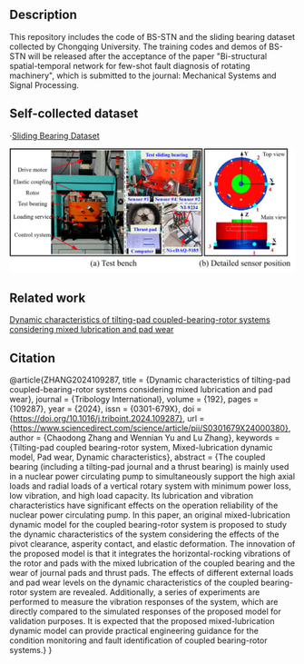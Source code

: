 ## **Description**

This repository includes the code of BS-STN and the sliding bearing dataset collected by Chongqing University.
The training codes and demos of BS-STN will be released after the acceptance of the paper "Bi-structural spatial-temporal network for few-shot fault
diagnosis of rotating machinery", which is submitted to the journal: Mechanical Systems and Signal Processing.

## **Self-collected dataset**

$\cdot$[Sliding Bearing Dataset](https://openai.com)

![image](https://github.com/CQU-ZixuChen/BS-STN/blob/main/SlidingBearingTestBench.png)


## **Related work**

[Dynamic characteristics of tilting-pad coupled-bearing-rotor systems considering mixed lubrication and pad wear](https://www.sciencedirect.com/science/article/abs/pii/S0301679X24000380)

## **Citation**

@article{ZHANG2024109287,
title = {Dynamic characteristics of tilting-pad coupled-bearing-rotor systems considering mixed lubrication and pad wear},
journal = {Tribology International},
volume = {192},
pages = {109287},
year = {2024},
issn = {0301-679X},
doi = {https://doi.org/10.1016/j.triboint.2024.109287},
url = {https://www.sciencedirect.com/science/article/pii/S0301679X24000380},
author = {Chaodong Zhang and Wennian Yu and Lu Zhang},
keywords = {Tilting-pad coupled bearing-rotor system, Mixed-lubrication dynamic model, Pad wear, Dynamic characteristics},
abstract = {The coupled bearing (including a tilting-pad journal and a thrust bearing) is mainly used in a nuclear power circulating pump to simultaneously support the high axial loads and radial loads of a vertical rotary system with minimum power loss, low vibration, and high load capacity. Its lubrication and vibration characteristics have significant effects on the operation reliability of the nuclear power circulating pump. In this paper, an original mixed-lubrication dynamic model for the coupled bearing-rotor system is proposed to study the dynamic characteristics of the system considering the effects of the pivot clearance, asperity contact, and elastic deformation. The innovation of the proposed model is that it integrates the horizontal-rocking vibrations of the rotor and pads with the mixed lubrication of the coupled bearing and the wear of journal pads and thrust pads. The effects of different external loads and pad wear levels on the dynamic characteristics of the coupled bearing-rotor system are revealed. Additionally, a series of experiments are performed to measure the vibration responses of the system, which are directly compared to the simulated responses of the proposed model for validation purposes. It is expected that the proposed mixed-lubrication dynamic model can provide practical engineering guidance for the condition monitoring and fault identification of coupled bearing-rotor systems.}
}
